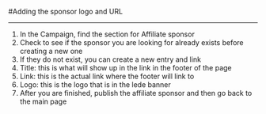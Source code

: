 #Adding the sponsor logo and URL
***

1. In the Campaign, find the section for Affiliate sponsor
2. Check to see if the sponsor you are looking for already exists before creating a new one
3. If they do not exist, you can create a new entry and link
4. Title: this is what will show up in the link in the footer of the page
5. Link: this is the actual link where the footer will link to
6. Logo: this is the logo that is in the lede banner
7. After you are finished, publish the affiliate sponsor and then go back to the main page
